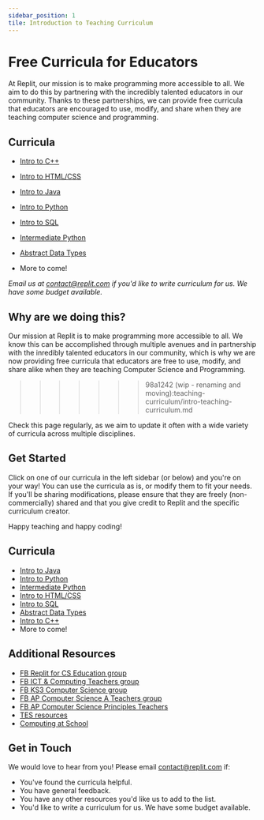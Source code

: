 ```yaml
---
sidebar_position: 1
tile: Introduction to Teaching Curriculum
---
```


# Free Curricula for Educators

At Replit, our mission is to make programming more accessible to all. We aim to do this by partnering with the incredibly talented educators in our community. Thanks to these partnerships, we can provide free curricula that educators are encouraged to use, modify, and share when they are teaching computer science and programming.

## Curricula

- [Intro to C++](https://docs.replit.com/teaching-curriculum/intro-cpp)
- [Intro to HTML/CSS](https://docs.replit.com/teaching-curriculum/intro-html-css)
- [Intro to Java](https://docs.replit.com/teaching-curriculum/intro-java)
- [Intro to Python](https://docs.replit.com/teaching-curriculum/intro-python)
- [Intro to SQL](https://docs.replit.com/teaching-curriculum/intro-sql)
- [Intermediate Python](https://docs.replit.com/teaching-curriculum/intermediate-python)
- [Abstract Data Types](https://docs.replit.com/teaching-curriculum/abstract-data-types)

- More to come!

*Email us at contact@replit.com if you'd like to write curriculum for us. We have some budget available.*

## **Why are we doing this?**

Our mission at Replit is to make programming more accessible to all. We know this can be accomplished through multiple avenues and in partnership with the inredibly talented educators in our community, which is why we are now providing free curricula that educators are free to use, modify, and share alike when they are teaching Computer Science and Programming.
>>>>>>> 98a1242 (wip - renaming and moving):teaching-curriculum/intro-teaching-curriculum.md

Check this page regularly, as we aim to update it often with a wide variety of curricula across multiple disciplines.

## Get Started

Click on one of our curricula in the left sidebar (or below) and you're on your way! You can use the curricula as is, or modify them to fit your needs. If you'll be sharing modifications, please ensure that they are freely (non-commercially) shared and that you give credit to Replit and the specific curriculum creator. 

Happy teaching and happy coding!

## Curricula
- [Intro to Java](https://docs.replit.com/curriculum/introJava)
- [Intro to Python](https://docs.replit.com/curriculum/introPython)
- [Intermediate Python](https://docs.replit.com/curriculum/intermediatePython)
- [Intro to HTML/CSS](https://docs.replit.com/curriculum/introHTMLCSS)
- [Intro to SQL](https://docs.replit.com/curriculum/introSQL)
- [Abstract Data Types](https://docs.replit.com/curriculum/abstractData)
- [Intro to C++](https://docs.replit.com/curriculum/introCpp)
- More to come! 

## Additional Resources

- [FB Replit for CS Education group](https://www.facebook.com/groups/replitforcseducation/)
- [FB ICT & Computing Teachers group](https://www.facebook.com/groups/ict.computing/)
- [FB KS3 Computer Science group](https://www.facebook.com/groups/ks3computing/)
- [FB AP Computer Science A Teachers group](https://www.facebook.com/groups/APComputerScienceTeachers/)
- [FB AP Computer Science Principles Teachers](https://www.facebook.com/groups/APComputerSciencePrinciples)
- [TES resources](https://www.tes.com/teaching-resources)
- [Computing at School](https://www.computingatschool.org.uk/)

## Get in Touch 

We would love to hear from you! Please email [contact@replit.com](mailto:contact@replit.com) if:
- You've found the curricula helpful.
- You have general feedback.
- You have any other resources you'd like us to add to the list.
- You'd like to write a curriculum for us. We have some budget available.
